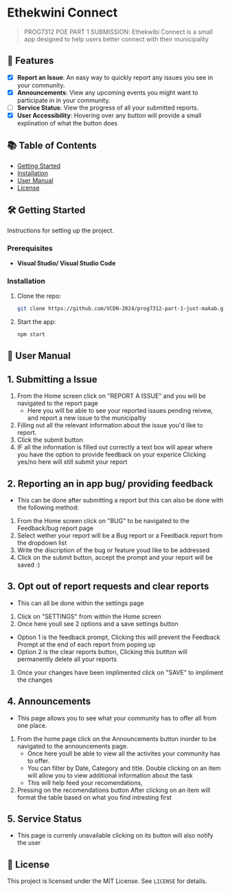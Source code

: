 # Ethekwini Connect

> PROG7312 POE PART 1 SUBMISSION:
> Ethekwibi Connect is a small app designed to help users better connect with their municipality

## 🚀 Features

- [x] **Report an Issue**: An easy way to quickly report any issues you see in your community.
- [x] **Announcements**: View any upcoming events you might want to participate in in your community.
- [ ] **Service Status**: View the progress of all your submitted reports.
- [x] **User Accessibility**: Hovering over any button will provide a small explination of what the button does

## 📚 Table of Contents

- [Getting Started]((https://github.com/just-makab/PROG7312_Ethekwini-Connect/blob/master/README.md#%EF%B8%8F-getting-started))
- [Installation](#installation)
- [User Manual](#usermanual)
- [License](#license)


## 🛠️ Getting Started

Instructions for setting up the project.

### Prerequisites
- **Visual Studio/ Visual Studio Code**

### Installation
1. Clone the repo:
    ```bash
    git clone https://github.com/VCDN-2024/prog7312-part-1-just-makab.git
    ```
2. Start the app:
    ```bash
    npm start
    ```

## 📙 User Manual
## 1. Submitting a Issue

1. From the Home screen click on "REPORT A ISSUE" and you will be navigated to the report page
   - Here you will be able to see your reported issues pending reivew, and report a new issue to the municipaltiy
2. Filling out all the relevant information about the issue you'd like to report.
3. Click the submit button
4. IF all the information is filled out correctly a text box will apear where you have the option to provide feedback on your experice
   Clicking yes/no here will still submit your report

## 2. Reporting an in app bug/ providing feedback
- This can be done after submitting a report but this can also be done with the following method:

1. From the Home screen click on "BUG" to be navigated to the Feedback/bug report page
2. Select wether your report will be a Bug report or a Feedback report from the dropdown list
3. Write the discription of the bug or feature youd like to be addressed
4. Click on the submit button, accept the prompt and your report will be saved :)

## 3. Opt out of report requests and clear reports
- This can all be done within the settings page
  
1. Click on "SETTINGS" from within the Home screen
2. Once here youll see 2 options and a save settings button
  - Option 1 is the feedback prompt, Clicking this will prevent the Feedback Prompt at the end of each report from poping up
  - Option 2 is the clear reports button, Clicking this buttton will permanently delete all your reports
3. Once your changes have been implimented click on "SAVE" to impliment the changes

## 4. Announcements
- This page allows you to see what your community has to offer all from one place.
1. From the home page click on the Announcements button inorder to be navigated to the announcements page.
   -  Once here youll be able to view all the activites your community has to offer.
   -  You can filter by Date, Category and title. Double clicking on an item will allow you to view additional information about the task
   -  This will help feed your recomendations,
2. Pressing on the recomendations button After clicking on an item will format the table based on what you find intresting first

  
## 5. Service Status
- This page is currenly unavailable clicking on its button will also notify the user 

## 📄 License

This project is licensed under the MIT License. See `LICENSE` for details.



